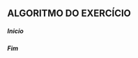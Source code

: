 ## ALGORITMO DO EXERCÍCIO

##### Inicio 

 >  
 > 
 > 
 > 
 > 
 > 
 > 
 > 
 > 
 > 
 > 
 > 
 > 

##### Fim
